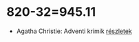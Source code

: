 # 820-32=945.11

- Agatha Christie: Adventi krimik [részletek](_details/Agatha%20Christie.md#id_1761)